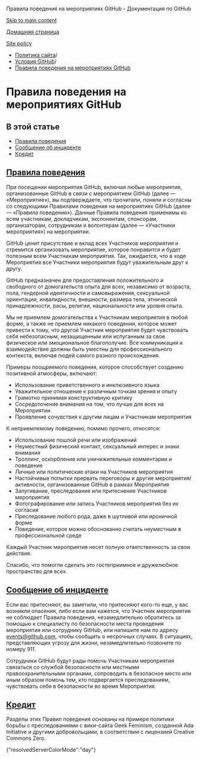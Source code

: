 Правила поведения на мероприятиях GitHub - Документация по GitHub

[Skip to main content](#main-content)

[Домашняя страница](/ru)

[Site policy](/ru/site-policy)

* [Политика сайта](/ru/site-policy)/
* [Условия GitHub](/ru/site-policy/github-terms)/
* [Правила поведения на мероприятиях GitHub](/ru/site-policy/github-terms/github-event-code-of-conduct)

Правила поведения на мероприятиях GitHub
==========

В этой статье
----------

* [Правила поведения](#code-of-conduct)
* [Сообщение об инциденте](#reporting-an-incident)
* [Кредит](#credit)

[Правила поведения](#code-of-conduct)
----------

При посещении мероприятия GitHub, включая любые мероприятия, организованные GitHub в связи с мероприятием GitHub (далее — «Мероприятие»), вы подтверждаете, что прочитали, поняли и согласны со следующими Правилами поведения на мероприятиях GitHub (далее — «Правила поведения»). Данные Правила поведения применимы ко всем участникам, докладчикам, экспонентам, спонсорам, организаторам, сотрудникам и волонтерам (далее — «Участники мероприятия») на мероприятии.

GitHub ценит присутствие и вклад всех Участников мероприятия и стремится организовать мероприятие, которое понравится и будет полезным всем Участникам мероприятия. Так, ожидается, что в ходе Мероприятия все Участники мероприятия будут уважительным друг к другу.

GitHub предназначен для предоставления положительного и свободного от домогательств опыта для всех, независимо от возраста, пола, гендерной идентичности и самовыражения, сексуальной ориентации, инвалидности, внешности, размера тела, этнической принадлежности, расы, религии, национальности или уровня опыта.

Мы не приемлем домогательства к Участникам мероприятия в любой форме, а также не приемлем никакого поведения, которое может привести к тому, что другой Участник мероприятия будет чувствовать себя небезопасным, незащищенным или испуганным за свое физическое или эмоциональное благополучие. Все коммуникация и взаимодействие должны быть уместны для профессионального контекста, включая людей самого разного происхождения.

Примеры поощряемого поведения, которое способствует созданию позитивной атмосферы, включают:

* Использование приветственного и инклюзивного языка
* Уважительное отношение к различным точкам зрения и опыту
* Грамотно принимая конструктивную критику
* Сосредоточение внимания на том, что лучше для всех на Мероприятии
* Проявление сочувствия к другим лицам и Участникам мероприятия

К неприемлемому поведению, помимо прочего, относятся:

* Использование пошлой речи или изображений
* Неуместный физический контакт, сексуальный интерес и знаки внимания
* Троллинг, оскорбление или уничижительные комментарии и поведение
* Личные или политические атаки на Участников мероприятия
* Настойчивые попытки прервать переговоры и другие мероприятия/активности, организованные GitHub в рамках Мероприятия
* Запугивание, преследование или притеснение Участников мероприятия
* Фотографирование или запись Участников мероприятия без их согласия
* Преследование любого рода, даже в шутливой или ироничной форме
* Поведение, которое можно обоснованно считать неуместным в профессиональной среде

Каждый Участник мероприятия несет полную ответственность за свои действия.

Спасибо, что помогли сделать это гостеприимное и дружелюбное пространство для всех.

[Сообщение об инциденте](#reporting-an-incident)
----------

Если вас притесняют, вы заметили, что притесняют кого-то еще, у вас возникли опасения, либо если вам кажется, что Участник мероприятия не соблюдает Правила поведения, незамедлительно обратитесь за помощью к специалисту по безопасности места проведения мероприятия или сотруднику GitHub, или напишите нам по адресу [events@github.com](mailto:events@github.com), чтобы сообщить о несрочных случаях. В ситуациях, представляющих угрозу для жизни, незамедлительно позвоните по номеру 911.

Сотрудники GitHub будут рады помочь Участникам мероприятия связаться со службой безопасности или местными правоохранительными органами, сопроводить в безопасное место или иным образом помочь тем, кто подвергается преследованиям, чувствовать себя в безопасности во время Мероприятия.

[Кредит](#credit)
----------

Разделы этих Правил поведения основаны на примере политики борьбы с преследованиями с вики-сайта Geek Feminism, созданной Ada Initiative и другими добровольцами, в соответствии с лицензией Creative Commons Zero.

{"resolvedServerColorMode":"day"}
